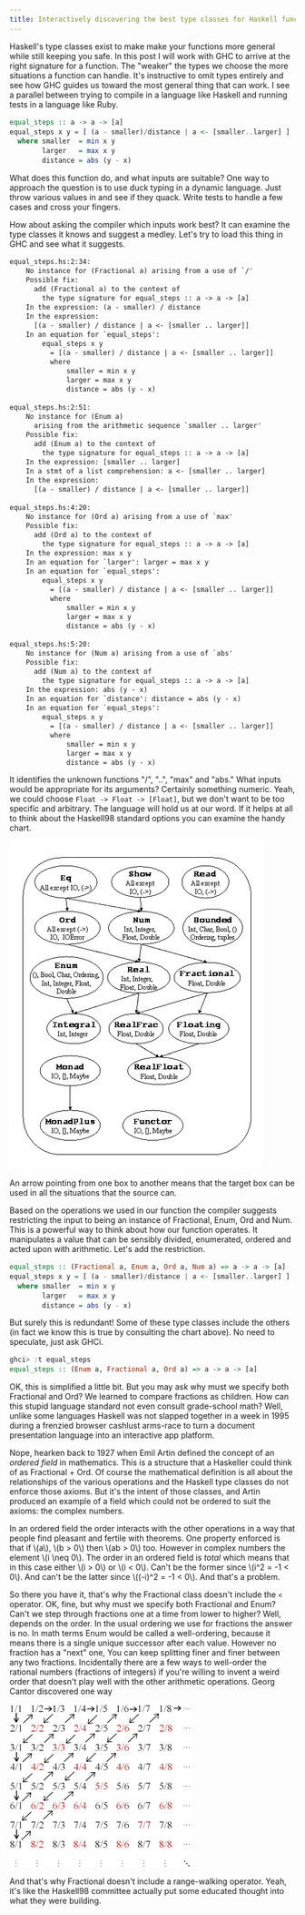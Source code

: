 ```yaml
---
title: Interactively discovering the best type classes for Haskell functions
---
```


Haskell's type classes exist to make make your functions more general
while still keeping you safe. In this post I will work with GHC to
arrive at the right signature for a function. The "weaker" the types
we choose the more situations a function can handle. It's instructive
to omit types entirely and see how GHC guides us toward the most
general thing that can work. I see a parallel between trying to
compile in a language like Haskell and running tests in a language
like Ruby.

```haskell
equal_steps :: a -> a -> [a]
equal_steps x y = [ (a - smaller)/distance | a <- [smaller..larger] ]
  where smaller  = min x y
        larger   = max x y
        distance = abs (y - x)
```

What does this function do, and what inputs are suitable? One way
to approach the question is to use duck typing in a dynamic language.
Just throw various values in and see if they quack. Write tests to
handle a few cases and cross your fingers.

How about asking the compiler which inputs work best? It can examine
the type classes it knows and suggest a medley. Let's try to load
this thing in GHC and see what it suggests.

```
equal_steps.hs:2:34:
    No instance for (Fractional a) arising from a use of `/'
    Possible fix:
      add (Fractional a) to the context of
        the type signature for equal_steps :: a -> a -> [a]
    In the expression: (a - smaller) / distance
    In the expression:
      [(a - smaller) / distance | a <- [smaller .. larger]]
    In an equation for `equal_steps':
        equal_steps x y
          = [(a - smaller) / distance | a <- [smaller .. larger]]
          where
              smaller = min x y
              larger = max x y
              distance = abs (y - x)

equal_steps.hs:2:51:
    No instance for (Enum a)
      arising from the arithmetic sequence `smaller .. larger'
    Possible fix:
      add (Enum a) to the context of
        the type signature for equal_steps :: a -> a -> [a]
    In the expression: [smaller .. larger]
    In a stmt of a list comprehension: a <- [smaller .. larger]
    In the expression:
      [(a - smaller) / distance | a <- [smaller .. larger]]

equal_steps.hs:4:20:
    No instance for (Ord a) arising from a use of `max'
    Possible fix:
      add (Ord a) to the context of
        the type signature for equal_steps :: a -> a -> [a]
    In the expression: max x y
    In an equation for `larger': larger = max x y
    In an equation for `equal_steps':
        equal_steps x y
          = [(a - smaller) / distance | a <- [smaller .. larger]]
          where
              smaller = min x y
              larger = max x y
              distance = abs (y - x)

equal_steps.hs:5:20:
    No instance for (Num a) arising from a use of `abs'
    Possible fix:
      add (Num a) to the context of
        the type signature for equal_steps :: a -> a -> [a]
    In the expression: abs (y - x)
    In an equation for `distance': distance = abs (y - x)
    In an equation for `equal_steps':
        equal_steps x y
          = [(a - smaller) / distance | a <- [smaller .. larger]]
          where
              smaller = min x y
              larger = max x y
              distance = abs (y - x)
```

It identifies the unknown functions "/", "..", "max" and "abs."
What inputs would be appropriate for its arguments? Certainly
something numeric. Yeah, we could choose `Float -> Float -> [Float]`,
but we don't want to be too specific and arbitrary. The language
will hold us at our word. If it helps at all to think about the
Haskell98 standard options you can examine the handy chart.

![Typeclasses](/images/typeclasses.gif)

An arrow pointing from one box to another means that the target box
can be used in all the situations that the source can.

Based on the operations we used in our function the compiler suggests
restricting the input to being an instance of Fractional, Enum, Ord
and Num. This is a powerful way to think about how our function
operates. It manipulates a value that can be sensibly divided,
enumerated, ordered and acted upon with arithmetic. Let's add the
restriction.

```haskell
equal_steps :: (Fractional a, Enum a, Ord a, Num a) => a -> a -> [a]
equal_steps x y = [ (a - smaller)/distance | a <- [smaller..larger] ]
  where smaller  = min x y
        larger   = max x y
        distance = abs (y - x)
```

But surely this is redundant! Some of these type classes include
the others (in fact we know this is true by consulting the chart
above). No need to speculate, just ask GHCi.

```haskell
ghci> :t equal_steps
equal_steps :: (Enum a, Fractional a, Ord a) => a -> a -> [a]
```

OK, this is simplified a little bit. But you may ask why must we
specify both Fractional and Ord? We learned to compare fractions
as children. How can this stupid language standard not even consult
grade-school math? Well, unlike some languages Haskell was not
slapped together in a week in 1995 during a frenzied browser cashlust
arms-race to turn a document presentation language into an interactive
app platform.

Nope, hearken back to 1927 when Emil Artin defined the concept of
an _ordered field_ in mathematics. This is a structure that a
Haskeller could think of as Fractional + Ord. Of course the
mathematical definition is all about the relationships of the various
operations and the Haskell type classes do not enforce those axioms.
But it's the intent of those classes, and Artin produced an example
of a field which could not be ordered to suit the axioms: the complex
numbers.

In an ordered field the order interacts with the other operations
in a way that people find pleasant and fertile with theorems. One
property enforced is that if \\(a\\), \\(b > 0\\) then \\(ab > 0\\)
too. However in complex numbers the element \\(i \\neq 0\\). The
order in an ordered field is _total_ which means that in this case
either \\(i > 0\\) or \\(i < 0\\). Can't be the former since \\(i^2
= -1 < 0\\). And can't be the latter since \\(\(-i\)^2 = -1 < 0\\).
And that's a problem.

So there you have it, that's why the Fractional class doesn't include
the `<` operator. OK, fine, but why must we specify both Fractional
and Enum? Can't we step through fractions one at a time from lower
to higher? Well, depends on the order. In the usual ordering we use
for fractions the answer is no. In math terms Enum would be called
a well-ordering, because it means there is a single unique successor
after each value. However no fraction has a "next" one, You can
keep splitting finer and finer between any two fractions. Incidentally
there are a few ways to well-order the rational numbers (fractions
of integers) if you're willing to invent a weird order that doesn't
play well with the other arithmetic operations. Georg Cantor
discovered one way

![diagonal mapping](/images/diagonal-mapping.jpg)

And that's why Fractional doesn't include a range-walking operator.
Yeah, it's like the Haskell98 committee actually put some educated
thought into what they were building.
